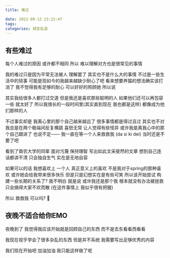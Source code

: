 ```yaml
---
title: 难过

date: 2022-09-12 23:22:47
tags:
categories: 胡言乱语
---
```


## 有些难过 

每个人难过的原因 或许都不相同 所以 难以理解对方也是很常见的事情 

我的难过只是因为平常无法被人 理解罢了 其实也不是什么大的事情 不过是一些生活中的琐事 可能是现如今的我越来越缺少耐心了吧 看来想要养猫的想法确实该打消了 我不觉得我有足够的耐心 可以好好的照顾她 所以说 

其实我给很多人都打过交道 但是我还是喜欢那些聪明的人 如果他们还可以再包容一些 就太好了 所以我很长的一段时间里(其实直到现在 我也都是这样) 都像成为他们那样的人 

不过事实却是 我离心里的那个自己越来越远了 很多事情都是得过且过 其实也不对 我总是在两个极端间反复横跳 喜怒无常 让人觉得有些怪异 或许我是离我心中的那个自己跟进了 也说不定—— 我一直在等一个人来救救我 (da si ki dei) 当时还是不要了吧

看到了南农大学的同辈 面对污蔑 保持理智 写出如此文采斐然的文章 想到自己连话都讲不清 只会独自生气 实在是无地自容

如果可以的话 我想喜欢上 一个人 真正意义上的喜欢 不是我对于spring的那种喜欢 或许她会给我带来很多快乐 但是只是幻想实在是有些可笑 所以该开始尝试 构建一些长期的关系了? 我不明白 就是说 或许我还是那个我 根本就没有办法被拯救 只会搞得大家不欢而散 (在这件事情上 我似乎很有把握)

所以 救救我 可以吗?  👧

##  夜晚不适合给你EMO

夜晚到了 我觉得我应该开始就是回顾自己的东西 而不是去东看看西看看 

我现在视乎学会了很多杂乱的东西 但是并不系统 我需要写出足够优秀的内容

我们现在开始吧 加油加油 我只能这样做了呢
